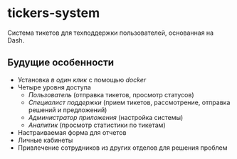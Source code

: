 # tickers-system
Система тикетов для техподдержки пользователей, основанная на Dash.

## Будущие особенности
- Установка *в один клик* с помощью *docker*
- Четыре уровня доступа
    - *Пользователь* (отправка тикетов, просмотр статусов)
    - *Специалист поддержки* (прием тикетов, рассмотрение, отправка решений и предложений)
    - *Администратор приложения* (настройка системы)
    - *Аналитик* (просмотр статистики по тикетам)
- Настраиваемая форма для отчетов
- Личные кабинеты
- Привлечение сотрудников из других отделов для решения проблем
